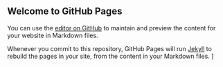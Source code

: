 ## Welcome to GitHub Pages

You can use the [editor on GitHub](https://github.com/matiasvaldivia/AlgunosAnimales/edit/master/index.md) to maintain and preview the content for your website in Markdown files.

Whenever you commit to this repository, GitHub Pages will run [Jekyll](https://jekyllrb.com/) to rebuild the pages in your site, from the content in your Markdown files.
]
